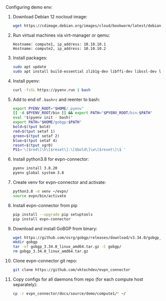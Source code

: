 Configuring demo env:

1. Download Debian 12 nocloud image:
    ```bash
    wget https://cdimage.debian.org/images/cloud/bookworm/latest/debian-12-nocloud-amd64.qcow2
    ```
2. Run virtual machines via virt-manager or qemu:
    ```
    Hostname: compute1, ip_address: 10.10.10.1
    Hostname: compute2, ip_address: 10.10.10.2
    ```
3. Install packages:
    ```bash
    sudo apt update
    sudo apt install build-essential zlib1g-dev libffi-dev libssl-dev libbz2-dev libreadline-dev libsqlite3-dev liblzma-dev libncurses-dev screen tcpdump openvswitch-switch openvswitch-common jq curl git wget
    ```
4. Install pyenv:
    ```bash
    curl -fsSL https://pyenv.run | bash
    ```
5. Add to end of `.bashrc` and reenter to bash:
    ```bash
    export PYENV_ROOT="$HOME/.pyenv"
    [[ -d $PYENV_ROOT/bin ]] && export PATH="$PYENV_ROOT/bin:$PATH"
    eval "$(pyenv init - bash)"
    export PATH="$HOME/gobgp:$PATH"
    bold=$(tput bold)
    red=$(tput setaf 1)
    green=$(tput setaf 2)
    blue=$(tput setaf 4)
    reset=$(tput sgr0)
    PS1='\[$red\]\h\[$reset\]:\[$bold\]\w\[$reset\]\$ '
    ```
6. Install python3.8 for evpn-connector:
    ```bash
    pyenv install 3.8.20
    pyenv global system 3.8
    ```
7. Create venv for evpn-connector and activate:
    ```bash
    python3.8 -m venv ~/evpn/
    source evpn/bin/activate
    ```
8. Install evpn-connector from pip
    ```bash
    pip install --upgrade pip setuptools
    pip install evpn-connector
    ```
9. Download and install GoBGP from binary:
    ```bash
    wget https://github.com/osrg/gobgp/releases/download/v3.34.0/gobgp_3.34.0_linux_amd64.tar.gz
    mkdir gobgp
    tar -xf gobgp_3.34.0_linux_amd64.tar.gz -C gobgp/
    rm gobgp_3.34.0_linux_amd64.tar.gz
    ```
10. Clone evpn-connector git repo:
    ```bash
    git clone https://github.com/vktechdev/evpn_connector
    ```
11. Copy configs for all daemons from repo (for each compute host separately):
    ```bash
    cp -r evpn_connector/docs/source/demo/compute1/* ~/
